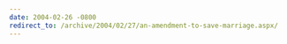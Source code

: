 ```yaml
---
date: 2004-02-26 -0800
redirect_to: /archive/2004/02/27/an-amendment-to-save-marriage.aspx/
---
```

